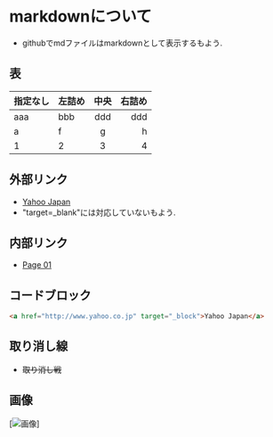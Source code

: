 # markdownについて

- githubでmdファイルはmarkdownとして表示するもよう.

## 表

| 指定なし | 左詰め | 中央 | 右詰め |
|----|:---|:--:|---:|
| aaa | bbb | ddd | ddd |
| a | f | g | h |
| 1 | 2 | 3 | 4 |

## 外部リンク

- [Yahoo Japan](http://www.yahoo.co.jp)
- "target=_blank"には対応していないもよう.

## 内部リンク

- [Page 01](./page.01.md)

## コードブロック

```html
<a href="http://www.yahoo.co.jp" target="_block">Yahoo Japan</a>
```

## 取り消し線

- ~~取り消し戦~~

## 画像

[![画像](./tip011a.png)]

